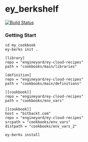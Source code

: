 # ey_berkshelf

[![Build Status](https://travis-ci.org/ukitazume/ey-berks.svg)](https://travis-ci.org/ukitazume/ey-berks)

### Getting Start

```
cd my_cookbook
ey-berks init .
```

```
[library]
repo = "engineyard/ey-cloud-recipes"
path = "cookbooks/main/libraries"

[definition]
repo = "engineyard/ey-cloud-recipes"
path = "cookbooks/main/definitions"

[[cookbook]]
repo = "engineyard/ey-cloud-recipes"
path = "cookbooks/env_vars"

[[cookbook]]
host = "bitbackt.com"
repo = "engineyard/ey-cloud-recipes"
srcpath = "cookbooks/env_vars"
distpath = "cookbooks/env_vars_2"
```


```
ey-berks install
```
